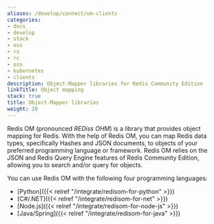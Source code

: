 ```yaml
---
aliases: /develop/connect/om-clients
categories:
- docs
- develop
- stack
- oss
- rs
- rc
- oss
- kubernetes
- clients
description: Object-Mapper libraries for Redis Community Edition
linkTitle: Object mapping
stack: true
title: Object-Mapper libraries
weight: 20
---
```


Redis OM (pronounced *REDiss OHM*) is a library that provides object mapping for Redis. With the help of Redis OM, you can map Redis data types, specifically Hashes and JSON documents, to objects of your preferred programming language or framework. Redis OM relies on the JSON and Redis Query Engine features of Redis Community Edition, allowing you to search and/or query for objects. 

You can use Redis OM with the following four programming languages:

* [Python]({{< relref "/integrate/redisom-for-python" >}})
* [C#/.NET]({{< relref "/integrate/redisom-for-net" >}})
* [Node.js]({{< relref "/integrate/redisom-for-node-js" >}})
* [Java/Spring]({{< relref "/integrate/redisom-for-java" >}})
